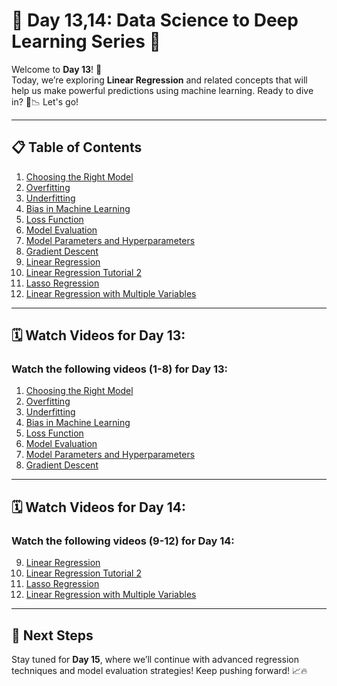 # 🌟 **Day 13,14: Data Science to Deep Learning Series** 🌟

Welcome to **Day 13**! 🎉  
Today, we’re exploring **Linear Regression** and related concepts that will help us make powerful predictions using machine learning. Ready to dive in? 🚀📉 Let's go!

---

## 📋 **Table of Contents**

1. [Choosing the Right Model](#choosing-the-right-model)
2. [Overfitting](#overfitting)
3. [Underfitting](#underfitting)
4. [Bias in Machine Learning](#bias)
5. [Loss Function](#loss-function)
6. [Model Evaluation](#model-evaluation)
7. [Model Parameters and Hyperparameters](#model-parameters-and-hyperparameters)
8. [Gradient Descent](#gradient-descent)
9. [Linear Regression](#linear-regression)
10. [Linear Regression Tutorial 2](#linear-regression-tutorial-2)
11. [Lasso Regression](#lasso-regression)
12. [Linear Regression with Multiple Variables](#linear-regression-with-multiple-variables)

---

## 🗓️ **Watch Videos for Day 13**:  

### Watch the following videos (1-8) for Day 13:
1. [Choosing the Right Model](https://youtu.be/SF0YdBXjr_A?si=oN3wRUVwlGjKOlU6)
2. [Overfitting](https://youtu.be/gy8kXdd6K-o?si=-DHiv4uwvH2FJMyP)
3. [Underfitting](https://youtu.be/VszjECyEOYc?si=sd71CHj79CYIySRA)
4. [Bias in Machine Learning](https://youtu.be/8HEV5sQ-FuQ?si=HdmWthFzpeRRRfdn)
5. [Loss Function](https://youtu.be/4MWySASGGe0?si=uNTWEV9khpSLWyZt)
6. [Model Evaluation](https://youtu.be/qS78U0ErvN8?si=_ShorkuXmG36eSQt)
7. [Model Parameters and Hyperparameters](https://youtu.be/fn2BPbsHLpc?si=aICFSz66c40taT8P)
8. [Gradient Descent](https://youtu.be/gSaatcLqbsQ?si=sqwnVs-zoDdcGCem)

---

## 🗓️ **Watch Videos for Day 14**:  

### Watch the following videos (9-12) for Day 14:
9. [Linear Regression](https://youtu.be/UZPfbG0jNec?si=kmmPcFJTWVtEeIa5)
10. [Linear Regression Tutorial 2](https://youtu.be/AEZHFA3qgB8?si=pTa0X4kKW3hUXydJ)
11. [Lasso Regression](https://youtu.be/lSZs7JSe6DY?si=ofgnD4VPs-3Nqnd_)
12. [Linear Regression with Multiple Variables](https://youtu.be/J_LnPL3Qg70?si=qSZiOjInZXbTl7w9)

---

## 🔗 **Next Steps**  
Stay tuned for **Day 15**, where we’ll continue with advanced regression techniques and model evaluation strategies! Keep pushing forward! 📈🔥
